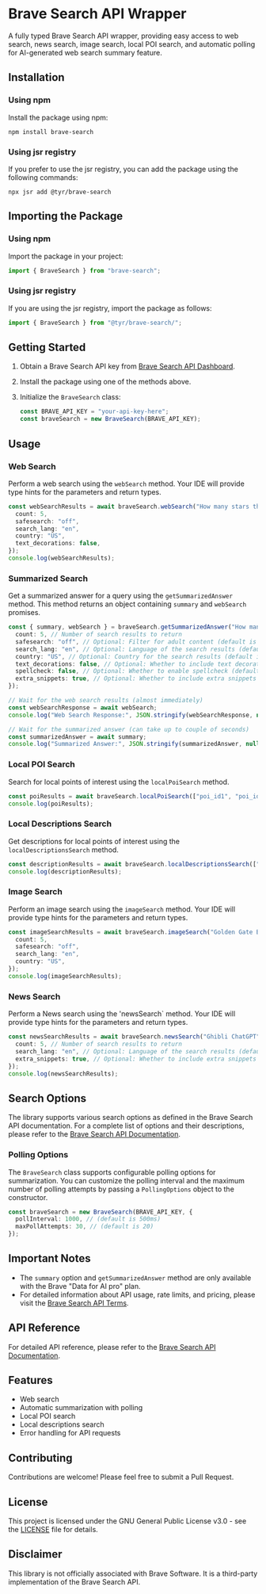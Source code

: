 # Brave Search API Wrapper

A fully typed Brave Search API wrapper, providing easy access to web search, news search, image search, local POI search, and automatic polling for AI-generated web search summary feature.

## Installation

### Using npm

Install the package using npm:

```shell
npm install brave-search
```

### Using jsr registry

If you prefer to use the jsr registry, you can add the package using the following commands:

```shell
npx jsr add @tyr/brave-search
```

## Importing the Package

### Using npm

Import the package in your project:

```typescript
import { BraveSearch } from "brave-search";
```

### Using jsr registry

If you are using the jsr registry, import the package as follows:

```typescript
import { BraveSearch } from "@tyr/brave-search/";
```

## Getting Started

1. Obtain a Brave Search API key from [Brave Search API Dashboard](https://api.search.brave.com/app/keys).

2. Install the package using one of the methods above.

3. Initialize the `BraveSearch` class:
   ```typescript
   const BRAVE_API_KEY = "your-api-key-here";
   const braveSearch = new BraveSearch(BRAVE_API_KEY);
   ```

## Usage

### Web Search

Perform a web search using the `webSearch` method. Your IDE will provide type hints for the parameters and return types.

```typescript
const webSearchResults = await braveSearch.webSearch("How many stars there are in our galaxy?", {
  count: 5,
  safesearch: "off",
  search_lang: "en",
  country: "US",
  text_decorations: false,
});
console.log(webSearchResults);
```

### Summarized Search

Get a summarized answer for a query using the `getSummarizedAnswer` method. This method returns an object containing `summary` and `webSearch` promises.

```typescript
const { summary, webSearch } = braveSearch.getSummarizedAnswer("How many stars there are in our galaxy?", {
  count: 5, // Number of search results to return
  safesearch: "off", // Optional: Filter for adult content (default is "moderate")
  search_lang: "en", // Optional: Language of the search results (default is "en")
  country: "US", // Optional: Country for the search results (default is "us")
  text_decorations: false, // Optional: Whether to include text decorations (default is true)
  spellcheck: false, // Optional: Whether to enable spellcheck (default is true)
  extra_snippets: true, // Optional: Whether to include extra snippets (default is false)
});

// Wait for the web search results (almost immediately)
const webSearchResponse = await webSearch;
console.log("Web Search Response:", JSON.stringify(webSearchResponse, null, 2));

// Wait for the summarized answer (can take up to couple of seconds)
const summarizedAnswer = await summary;
console.log("Summarized Answer:", JSON.stringify(summarizedAnswer, null, 2));
```

### Local POI Search

Search for local points of interest using the `localPoiSearch` method.

```typescript
const poiResults = await braveSearch.localPoiSearch(["poi_id1", "poi_id2"]);
console.log(poiResults);
```

### Local Descriptions Search

Get descriptions for local points of interest using the `localDescriptionsSearch` method.

```typescript
const descriptionResults = await braveSearch.localDescriptionsSearch(["poi_id1", "poi_id2"]);
console.log(descriptionResults);
```

### Image Search 

Perform an image search using the `imageSearch` method. Your IDE will provide type hints for the parameters and return types.

```typescript
const imageSearchResults = await braveSearch.imageSearch("Golden Gate Bridge", {
  count: 5,
  safesearch: "off",
  search_lang: "en",
  country: "US",
});
console.log(imageSearchResults);
```

### News Search

Perform a News search using the 'newsSearch` method. Your IDE will provide type hints for the parameters and return types.

```typescript
const newsSearchResults = await braveSearch.newsSearch("Ghibli ChatGPT", {
  count: 5, // Number of search results to return
  search_lang: "en", // Optional: Language of the search results (default is "en")
  extra_snippets: true, // Optional: Whether to include extra snippets (default is false)
});
console.log(newsSearchResults);
```

## Search Options

The library supports various search options as defined in the Brave Search API documentation. For a complete list of options and their descriptions, please refer to the [Brave Search API Documentation](https://api.search.brave.com/app/documentation/web-search/).

### Polling Options

The `BraveSearch` class supports configurable polling options for summarization. You can customize the polling interval and the maximum number of polling attempts by passing a `PollingOptions` object to the constructor.

```typescript
const braveSearch = new BraveSearch(BRAVE_API_KEY, {
  pollInterval: 1000, // (default is 500ms)
  maxPollAttempts: 30, // (default is 20)
});
```

## Important Notes

- The `summary` option and `getSummarizedAnswer` method are only available with the Brave "Data for AI pro" plan.
- For detailed information about API usage, rate limits, and pricing, please visit the [Brave Search API Terms](https://brave.com/search/api/).

## API Reference

For detailed API reference, please refer to the [Brave Search API Documentation](https://api.search.brave.com/app/documentation/web-search/).

## Features

- Web search
- Automatic summarization with polling
- Local POI search
- Local descriptions search
- Error handling for API requests

## Contributing

Contributions are welcome! Please feel free to submit a Pull Request.

## License

This project is licensed under the GNU General Public License v3.0 - see the [LICENSE](LICENSE) file for details.

## Disclaimer

This library is not officially associated with Brave Software. It is a third-party implementation of the Brave Search API.
